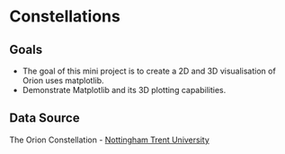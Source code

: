 # Constellations
 
## Goals
- The goal of this mini project is to create a 2D and 3D visualisation of Orion uses matplotlib.
- Demonstrate Matplotlib and its 3D plotting capabilities.

## Data Source
The Orion Constellation - [Nottingham Trent University](chrome-extension://efaidnbmnnnibpcajpcglclefindmkaj/https://arxiv.org/ftp/arxiv/papers/1110/1110.3469.pdf)
